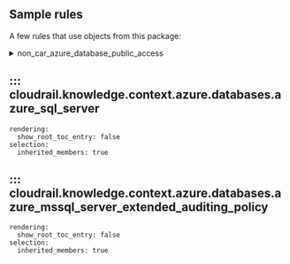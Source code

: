## Sample rules
A few rules that use objects from this package:

<details>
<summary>non_car_azure_database_public_access</summary>

```python
--8<--
cloudrail/knowledge/rules/azure/non_context_aware/public_access_sql_database_rule.py
cloudrail/knowledge/rules/azure/non_context_aware/ensure_sql_server_audit_enabled_rule.py
--8<--
```
</details>

## ::: cloudrail.knowledge.context.azure.databases.azure_sql_server
    rendering:
      show_root_toc_entry: false
    selection:
      inherited_members: true

## ::: cloudrail.knowledge.context.azure.databases.azure_mssql_server_extended_auditing_policy
    rendering:
      show_root_toc_entry: false
    selection:
      inherited_members: true
